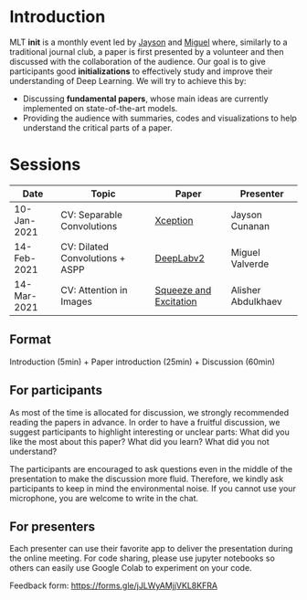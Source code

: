 # Introduction
MLT __init__ is a monthly event led by [Jayson](https://www.linkedin.com/in/jayson-cunanan-phd/) and [Miguel](https://twitter.com/jmlipman) where, similarly to a traditional journal club, a paper is first presented by a volunteer and then discussed with the collaboration of the audience. Our goal is to give participants good **initializations** to effectively study and improve their understanding of Deep Learning. We will try to achieve this by:
* Discussing **fundamental papers**, whose main ideas are currently implemented on state-of-the-art models.
* Providing the audience with summaries, codes and visualizations to help understand the critical parts of a paper.

# Sessions
| Date        | Topic                           | Paper                  | Presenter          |
|-------------|---------------------------------|------------------------|--------------------|
| 10-Jan-2021 | CV: Separable Convolutions      | [Xception](https://arxiv.org/abs/1610.02357)               | Jayson Cunanan     |
| 14-Feb-2021 | CV: Dilated Convolutions + ASPP | [DeepLabv2](https://arxiv.org/abs/1606.00915)              | Miguel Valverde    |
| 14-Mar-2021 | CV: Attention in Images         | [Squeeze and Excitation](https://arxiv.org/abs/1709.01507) | Alisher Abdulkhaev |

## Format
Introduction (5min) + Paper introduction (25min) + Discussion (60min)

## For participants
As most of the time is allocated for discussion, we strongly recommended reading the papers in advance. In order to have a fruitful discussion, we suggest participants to highlight interesting or unclear parts: What did you like the most about this paper? What did you learn? What did you not understand?

The participants are encouraged to ask questions even in the middle of the presentation to make the discussion more fluid. Therefore, we kindly ask participants to keep in mind the environmental noise. If you cannot use your microphone, you are welcome to write in the chat.

## For presenters
Each presenter can use their favorite app to deliver the presentation during the online meeting. For code sharing, please use jupyter notebooks so others can easily use Google Colab to experiment on your code. 

Feedback form: https://forms.gle/jJLWyAMjjVKL8KFRA
